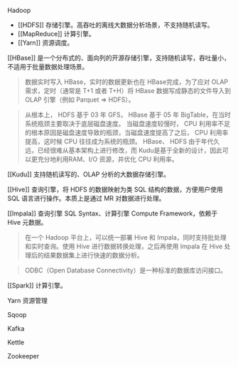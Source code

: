 ---
---

Hadoop
- [[HDFS]] 存储引擎。高吞吐的离线大数据分析场景，不支持随机读写。
- [[MapReduce]] 计算引擎。
- [[Yarn]] 资源调度。

[[HBase]] 是一个分布式的、面向列的开源存储引擎，支持随机读写，吞吐量小，不适用于批量数据处理场景。

> 数据实时写入 HBase，实时的数据更新也在 HBase完成，为了应对 OLAP 需求，定时（通常是 T+1 或者 T+H）将 HBase 数据写成静态的文件导入到 OLAP 引擎（例如 Parquet => HDFS）。

>从根本上， HDFS 基于 03 年 GFS， HBase 基于 05 年 BigTable，在当时系统瓶颈主要取决于底层磁盘速度。 当磁盘速度较慢时， CPU 利用率不足的根本原因是磁盘速度导致的瓶颈，当磁盘速度提高了之后， CPU 利用率提高，这时候 CPU 往往成为系统的瓶颈。 HBase、 HDFS 由于年代久远，已经很难从基本架构上进行修改，而 Kudu是基于全新的设计，因此可以更充分地利用RAM、I/O 资源，并优化 CPU 利用率。

[[Kudu]] 支持随机读写的、OLAP 分析的大数据存储引擎。

[[Hive]] 查询引擎，将 HDFS 的数据映射为类 SQL 结构的数据，方便用户使用 SQL 语言进行操作。本质上是通过 MR 对数据进行处理。

[[Impala]] 查询引擎 SQL Syntax、计算引擎 Compute Framework，依赖于 Hive 元数据。

> 在一个 Hadoop 平台上，可以统一部署 Hive 和 Impala，同时支持批处理和实时查询。使用 Hive 进行数据转换处理，之后再使用 Impala 在 Hive 处理后的结果数据集上进行快速的数据分析。

> ODBC（Open Database Connectivity）是一种标准的数据库访问接口。

[[Spark]] 计算引擎。

Yarn 资源管理

Sqoop

Kafka

Kettle

Zookeeper

